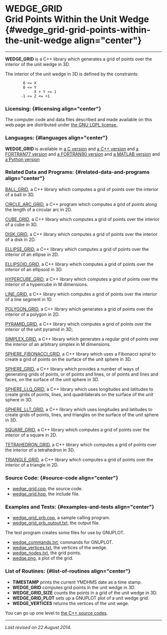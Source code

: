 WEDGE\_GRID\
Grid Points Within the Unit Wedge {#wedge_grid-grid-points-within-the-unit-wedge align="center"}
=================================

------------------------------------------------------------------------

**WEDGE\_GRID** is a C++ library which generates a grid of points over
the interior of the unit wedge in 3D.

The interior of the unit wedge in 3D is defined by the constraints:

            0 <= X
            0 <= Y
                 X + Y <= 1
           -1 <= Z <= +1
          

### Licensing: {#licensing align="center"}

The computer code and data files described and made available on this
web page are distributed under [the GNU LGPL
license.](../../txt/gnu_lgpl.txt)

### Languages: {#languages align="center"}

**WEDGE\_GRID** is available in [a C
version](../../c_src/wedge_grid/wedge_grid.html) and [a C++
version](../../cpp_src/wedge_grid/wedge_grid.html) and [a FORTRAN77
version](../../f77_src/wedge_grid/wedge_grid.html) and [a FORTRAN90
version](../../f_src/wedge_grid/wedge_grid.html) and [a MATLAB
version](../../m_src/wedge_grid/wedge_grid.html) and [a Python
version](../../py_src/wedge_grid/wedge_grid.html)

### Related Data and Programs: {#related-data-and-programs align="center"}

[BALL\_GRID](../../cpp_src/ball_grid/ball_grid.html), a C++ library
which computes a grid of points over the interior of a ball in 3D.

[CIRCLE\_ARC\_GRID](../../cpp_src/circle_arc_grid/circle_arc_grid.html),
a C++ program which computes a grid of points along the length of a
circular arc in 2D.

[CUBE\_GRID](../../cpp_src/cube_grid/cube_grid.html), a C++ library
which computes a grid of points over the interior of a cube in 3D.

[DISK\_GRID](../../cpp_src/disk_grid/disk_grid.html), a C++ library
which computes a grid of points over the interior of a disk in 2D.

[ELLIPSE\_GRID](../../cpp_src/ellipse_grid/ellipse_grid.html), a C++
library which computes a grid of points over the interior of an ellipse
in 2D.

[ELLIPSOID\_GRID](../../cpp_src/ellipsoid_grid/ellipsoid_grid.html), a
C++ library which computes a grid of points over the interior of an
ellipsoid in 3D.

[HYPERCUBE\_GRID](../../cpp_src/hypercube_grid/hypercube_grid.html), a
C++ library which computes a grid of points over the interior of a
hypercube in M dimensions.

[LINE\_GRID](../../cpp_src/line_grid/line_grid.html), a C++ library
which computes a grid of points over the interior of a line segment in
1D.

[POLYGON\_GRID](../../cpp_src/polygon_grid/polygon_grid.html), a C++
library which generates a grid of points over the interior of a polygon
in 2D.

[PYRAMID\_GRID](../../cpp_src/pyramid_grid/pyramid_grid.html), a C++
library which computes a grid of points over the interior of the unit
pyramid in 3D;

[SIMPLEX\_GRID](../../cpp_src/simplex_grid/simplex_grid.html), a C++
library which generates a regular grid of points over the interior of an
arbitrary simplex in M dimensions.

[SPHERE\_FIBONACCI\_GRID](../../cpp_src/sphere_fibonacci_grid/sphere_fibonacci_grid.html),
a C++ library which uses a Fibonacci spiral to create a grid of points
on the surface of the unit sphere in 3D.

[SPHERE\_GRID](../../cpp_src/sphere_grid/sphere_grid.html), a C++
library which provides a number of ways of generating grids of points,
or of points and lines, or of points and lines and faces, on the surface
of the unit sphere in 3D.

[SPHERE\_LLQ\_GRID](../../cpp_src/sphere_llq_grid/sphere_llq_grid.html),
a C++ library which uses longitudes and latitudes to create grids of
points, lines, and quadrilaterals on the surface of the unit sphere in
3D.

[SPHERE\_LLT\_GRID](../../cpp_src/sphere_llt_grid/sphere_llt_grid.html),
a C++ library which uses longitudes and latitudes to create grids of
points, lines, and triangles on the surface of the unit sphere in 3D.

[SQUARE\_GRID](../../cpp_src/square_grid/square_grid.html), a C++
library which computes a grid of points over the interior of a square in
2D.

[TETRAHEDRON\_GRID](../../cpp_src/tetrahedron_grid/tetrahedron_grid.html),
a C++ library which computes a grid of points over the interior of a
tetrahedron in 3D.

[TRIANGLE\_GRID](../../cpp_src/triangle_grid/triangle_grid.html), a C++
library which computes a grid of points over the interior of a triangle
in 2D.

### Source Code: {#source-code align="center"}

-   [wedge\_grid.cpp](wedge_grid.cpp), the source code.
-   [wedge\_grid.hpp](wedge_grid.hpp), the include file.

### Examples and Tests: {#examples-and-tests align="center"}

-   [wedge\_grid\_prb.cpp](wedge_grid_prb.cpp), a sample calling
    program.
-   [wedge\_grid\_prb\_output.txt](wedge_grid_prb_output.txt), the
    output file.

The test program creates some files for use by GNUPLOT.

-   [wedge\_commands.txt](wedge_commands.txt), commands for GNUPLOT.
-   [wedge\_vertices.txt](wedge_vertices.txt), the vertices of the
    wedge.
-   [wedge\_nodes.txt](wedge_nodes.txt), the grid points.
-   [wedge.png](wedge.png), a plot of the grid.

### List of Routines: {#list-of-routines align="center"}

-   **TIMESTAMP** prints the current YMDHMS date as a time stamp.
-   **WEDGE\_GRID** computes grid points in the unit wedge in 3D.
-   **WEDGE\_GRID\_SIZE** counts the points in a grid of the unit wedge
    in 3D.
-   **WEDGE\_GRID\_PLOT** sets up a GNUPLOT plot of a unit wedge grid.
-   **WEDGE\_VERTICES** returns the vertices of the unit wege.

You can go up one level to [the C++ source codes](../cpp_src.html).

------------------------------------------------------------------------

*Last revised on 22 August 2014.*
